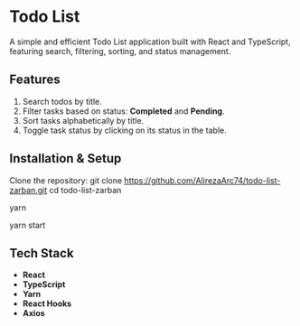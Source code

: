 # Todo List 

A simple and efficient Todo List application built with React and TypeScript, featuring search, filtering, sorting, and status management.

## Features

1. Search todos by title.
2. Filter tasks based on status: **Completed** and **Pending**.
3. Sort tasks alphabetically by title.
4. Toggle task status by clicking on its status in the table.

## Installation & Setup

Clone the repository:
git clone https://github.com/AlirezaArc74/todo-list-zarban.git
cd todo-list-zarban

yarn

yarn start

## Tech Stack

- **React**
- **TypeScript** 
- **Yarn** 
- **React Hooks** 
- **Axios** 
